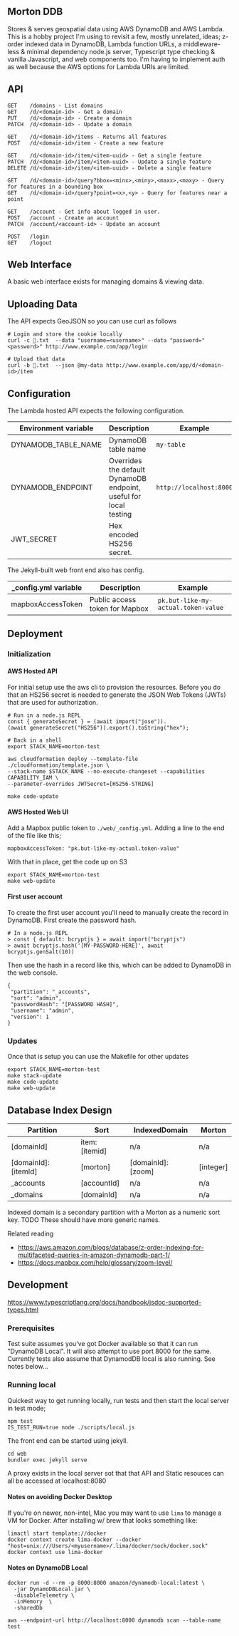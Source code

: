 ## Morton DDB

Stores & serves geospatial data using AWS DynamoDB and AWS Lambda. This is a hobby project I'm using to revisit a few, mostly unrelated, ideas; z-order indexed data in DynamoDB, Lambda function URLs, a middleware-less & minimal dependency node.js server, Typescript type checking & vanilla Javascript, and web components too. I'm having to implement auth as well because the AWS options for Lambda URIs are limited.

## API

```
GET    /domains - List domains
GET    /d/<domain-id> - Get a domain
PUT    /d/<domain-id> - Create a domain
PATCH  /d/<domain-id> - Update a domain

GET    /d/<domain-id>/items - Returns all features
POST   /d/<domain-id>/item - Create a new feature

GET    /d/<domain-id>/item/<item-uuid> - Get a single feature
PATCH  /d/<domain-id>/item/<item-uuid> - Update a single feature
DELETE /d/<domain-id>/item/<item-uuid> - Delete a single feature

GET    /d/<domain-id>/query?bbox=<minx>,<miny>,<maxx>,<maxy> - Query for features in a bounding box
GET    /d/<domain-id>/query?point=<x>,<y> - Query for features near a point

GET    /account - Get info about logged in user.
POST   /account - Create an account
PATCH  /account/<account-id> - Update an account

POST   /login
GET    /logout
```

## Web Interface

A basic web interface exists for managing domains & viewing data.

## Uploading Data

The API expects GeoJSON so you can use curl as follows

```
# Login and store the cookie locally
curl -c 🍪.txt  --data "username=<username>" --data "password="<password>" http://www.example.com/app/login

# Upload that data
curl -b 🍪.txt  --json @my-data http://www.example.com/app/d/<domain-id>/item
```

## Configuration

The Lambda hosted API expects the following configuration.

| Environment variable | Description                                                       | Example                 |
| -------------------- | ----------------------------------------------------------------- | ----------------------- |
| DYNAMODB_TABLE_NAME  | DynamoDB table name                                               | `my-table`              |
| DYNAMODB_ENDPOINT    | Overrides the default DynamoDB endpoint, useful for local testing | `http://localhost:8000` |
| JWT_SECRET           | Hex encoded HS256 secret.                                         |                         |

The Jekyll-built web front end also has config.

| \_config.yml variable | Description                    | Example                             |
| --------------------- | ------------------------------ | ----------------------------------- |
| mapboxAccessToken     | Public access token for Mapbox | `pk.but-like-my-actual.token-value` |

## Deployment

### Initialization

#### AWS Hosted API

For initial setup use the aws cli to provision the resources. Before you do that
an HS256 secret is needed to generate the JSON Web Tokens (JWTs) that are used
for authorization.

```
# Run in a node.js REPL
const { generateSecret } = (await import("jose")).
(await generateSecret("HS256")).export().toString("hex");
```

```
# Back in a shell
export STACK_NAME=morton-test

aws cloudformation deploy --template-file ./cloudformation/template.json \
--stack-name $STACK_NAME --no-execute-changeset --capabilities CAPABILITY_IAM \
--parameter-overrides JWTSecret=[HS256-STRING]

make code-update
```

#### AWS Hosted Web UI

Add a Mapbox public token to `./web/_config.yml`. Adding a line to the end of
the file like this;

```
mapboxAccessToken: "pk.but-like-my-actual.token-value"
```

With that in place, get the code up on S3

```
export STACK_NAME=morton-test
make web-update
```

#### First user account

To create the first user account you'll need to manually create the record in
DynamoDB. First create the password hash.

```
# In a node.js REPL
> const { default: bcryptjs } = await import("bcryptjs")
> await bcryptjs.hash('[MY-PASSWORD-HERE]', await bcryptjs.genSalt(10))
```

Then use the hash in a record like this, which can be added to DynamoDB in the
web console.

```
{
 "partition": "_accounts",
 "sort": "admin",
 "passwordHash": "[PASSWORD HASH]",
 "username": "admin",
 "version": 1
}
```

### Updates

Once that is setup you can use the Makefile for other updates

```
export STACK_NAME=morton-test
make stack-update
make code-update
make web-update
```

## Database Index Design

| Partition           | Sort          | IndexedDomain     | Morton    |
| ------------------- | ------------- | ----------------- | --------- |
| [domainId]          | item:[itemid] | n/a               | n/a       |
| [domainId]:[itemId] | [morton]      | [domainId]:[zoom] | [integer] |
| \_accounts          | [accountId]   | n/a               | n/a       |
| \_domains           | [domainId]    | n/a               | n/a       |

Indexed domain is a secondary partition with a Morton as a numeric sort key.
TODO These should have more generic names.

Related reading

- https://aws.amazon.com/blogs/database/z-order-indexing-for-multifaceted-queries-in-amazon-dynamodb-part-1/
- https://docs.mapbox.com/help/glossary/zoom-level/

## Development

https://www.typescriptlang.org/docs/handbook/jsdoc-supported-types.html

### Prerequisites

Test suite assumes you've got Docker available so that it can run "DynamoDB Local". It will also attempt to use port 8000 for the same. Currently tests also assume that DynamodDB local is also running. See notes below...

### Running local

Quickest way to get running locally, run tests and then start the local server
in test mode;

```
npm test
IS_TEST_RUN=true node ./scripts/local.js
```

The front end can be started using jekyll.

```
cd web
bundler exec jekyll serve
```

A proxy exists in the local server sot that that API and Static resouces can all be accessed at localhost:8080

#### Notes on avoiding Docker Desktop

If you're on newer, non-intel, Mac you may want to use `lima` to manage a VM for Docker. After installing w/ brew that looks something like:

```
limactl start template://docker
docker context create lima-docker --docker "host=unix:///Users/<myusername>/.lima/docker/sock/docker.sock"
docker context use lima-docker
```

#### Notes on DynamoDB Local

```
docker run -d --rm -p 8000:8000 amazon/dynamodb-local:latest \
  -jar DynamoDBLocal.jar \
  -disableTelemetry \
  -inMemory  \
  -sharedDb
```

`aws --endpoint-url http://localhost:8000 dynamodb scan --table-name test`
